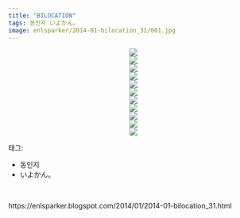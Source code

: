 ```yaml
---
title: "BILOCATION"
tags: 동인지 いよかん。
image: enlsparker/2014-01-bilocation_31/001.jpg
---
```

<div class="article">
<div class="separator" style="clear: both; text-align: center;">
<img src="{{ site.nasurl }}/enlsparker/2014-01-bilocation_31/001.jpg"/></div>
<div class="separator" style="clear: both; text-align: center;">
<img src="{{ site.nasurl }}/enlsparker/2014-01-bilocation_31/002.jpg"/></div>
<div class="separator" style="clear: both; text-align: center;">
<img src="{{ site.nasurl }}/enlsparker/2014-01-bilocation_31/003.jpg"/></div>
<div class="separator" style="clear: both; text-align: center;">
<img src="{{ site.nasurl }}/enlsparker/2014-01-bilocation_31/004.jpg"/></div>
<div class="separator" style="clear: both; text-align: center;">
<img src="{{ site.nasurl }}/enlsparker/2014-01-bilocation_31/005.jpg"/></div>
<div class="separator" style="clear: both; text-align: center;">
<img src="{{ site.nasurl }}/enlsparker/2014-01-bilocation_31/006.jpg"/></div>
<div class="separator" style="clear: both; text-align: center;">
<img src="{{ site.nasurl }}/enlsparker/2014-01-bilocation_31/007.jpg"/></div>
<div class="separator" style="clear: both; text-align: center;">
<img src="{{ site.nasurl }}/enlsparker/2014-01-bilocation_31/008.jpg"/></div>
<div class="separator" style="clear: both; text-align: center;">
<img src="{{ site.nasurl }}/enlsparker/2014-01-bilocation_31/009.jpg"/></div>
<div class="separator" style="clear: both; text-align: center;">
<img src="{{ site.nasurl }}/enlsparker/2014-01-bilocation_31/010.jpg"/></div>
<div class="separator" style="clear: both; text-align: center;">
<img src="{{ site.nasurl }}/enlsparker/2014-01-bilocation_31/011.jpg"/></div>
</div><div class="tagTrail">
<p>태그: </p>
<ul>
<li>동인지</li>
<li>いよかん。</li>
</ul>
</div>
<br/>
<p id="refer">https://enlsparker.blogspot.com/2014/01/2014-01-bilocation_31.html</p>
<br/>
